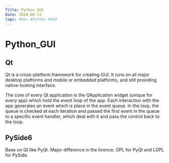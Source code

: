 ```yaml
---
Title: Python_GUI
Date: 2024-06-11
tags: #Dev #Python #GUI
---
```


# Python_GUI 

## Qt

Qt is a cross-platform framework for creating GUI. It runs on all major desktop platforms and mobile or embedded platforms, 
and still providing native-looking interface.

The core of every Qt application is the QApplication widget (unique for every app) which hold the event loop of the app.
Each interaction with the app generates an event which is place in the event queue. In the loop, 
the queue is checked at each iteration and passed the first event in the queue to a specific event handler, which deal with it 
and pass the control back to the loop.


## PySide6

Base on Qt like PyQt. Major difference is the licence. GPL for PyQt and LGPL for PySide.


